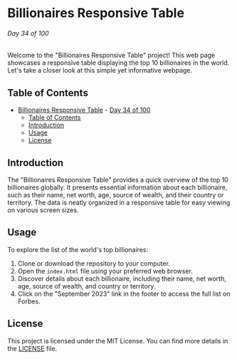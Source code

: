# Billionaires Responsive Table

###### Day 34 of 100

Welcome to the "Billionaires Responsive Table" project! This web page showcases a responsive table displaying the top 10 billionaires in the world. Let's take a closer look at this simple yet informative webpage.

## Table of Contents

- [Billionaires Responsive Table](#billionaires-responsive-table)
          - [Day 34 of 100](#day-34-of-100)
  - [Table of Contents](#table-of-contents)
  - [Introduction](#introduction)
  - [Usage](#usage)
  - [License](#license)

## Introduction

The "Billionaires Responsive Table" provides a quick overview of the top 10 billionaires globally. It presents essential information about each billionaire, such as their name, net worth, age, source of wealth, and their country or territory. The data is neatly organized in a responsive table for easy viewing on various screen sizes.

## Usage

To explore the list of the world's top billionaires:

1. Clone or download the repository to your computer.
2. Open the `index.html` file using your preferred web browser.
3. Discover details about each billionaire, including their name, net worth, age, source of wealth, and country or territory.
4. Click on the "September 2023" link in the footer to access the full list on Forbes.

## License

This project is licensed under the MIT License. You can find more details in the [LICENSE](LICENSE) file.
